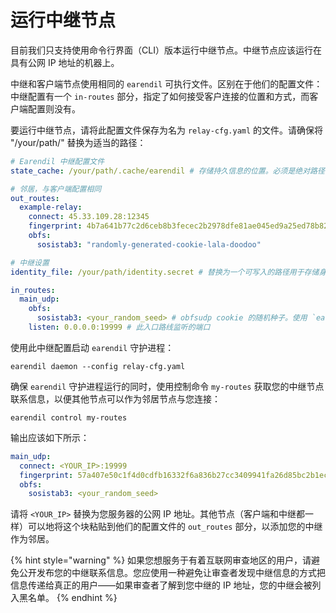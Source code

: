 # 运行中继节点

目前我们只支持使用命令行界面（CLI）版本运行中继节点。中继节点应该运行在具有公网 IP 地址的机器上。

中继和客户端节点使用相同的 `earendil` 可执行文件。区别在于他们的配置文件：中继配置有一个 `in-routes` 部分，指定了如何接受客户连接的位置和方式，而客户端配置则没有。

要运行中继节点，请将此配置文件保存为名为 `relay-cfg.yaml` 的文件。请确保将 "/your/path/" 替换为适当的路径：

```yaml
# Earendil 中继配置文件
state_cache: /your/path/.cache/earendil # 存储持久信息的位置。必须是绝对路径

# 邻居，与客户端配置相同
out_routes:
  example-relay: 
    connect: 45.33.109.28:12345 
    fingerprint: 4b7a641b77c2d6ceb8b3fecec2b2978dfe81ae045ed9a25ed78b828009c4967a  
    obfs:
      sosistab3: "randomly-generated-cookie-lala-doodoo" 

# 中继设置
identity_file: /your/path/identity.secret # 替换为一个可写入的路径用于存储身份秘钥

in_routes:
  main_udp:
    obfs: 
      sosistab3: <your_random_seed> # obfsudp cookie 的随机种子。使用 `earendil generate-seed` 生成您自己的种子
    listen: 0.0.0.0:19999 # 此入口路线监听的端口
```

使用此中继配置启动 `earendil` 守护进程：

```
earendil daemon --config relay-cfg.yaml
```

确保 `earendil` 守护进程运行的同时，使用控制命令 `my-routes` 获取您的中继节点联系信息，以便其他节点可以作为邻居节点与您连接：

```shell-session
earendil control my-routes
```

输出应该如下所示：

```yaml
main_udp:
  connect: <YOUR_IP>:19999
  fingerprint: 57a407e50c1f4d0cdfb16332f6a836b27cc3409941fa26d85bc2b1eca604e536
  obfs:
    sosistab3: <your_random_seed>
```

请将 `<YOUR_IP>` 替换为您服务器的公网 IP 地址。其他节点（客户端和中继都一样）可以地将这个块粘贴到他们的配置文件的 `out_routes` 部分，以添加您的中继作为邻居。

{% hint style="warning" %}
如果您想服务于有着互联网审查地区的用户，请避免公开发布您的中继联系信息。您应使用一种避免让审查者发现中继信息的方式把信息传递给真正的用户——如果审查者了解到您中继的 IP 地址，您的中继会被列入黑名单。
{% endhint %}
